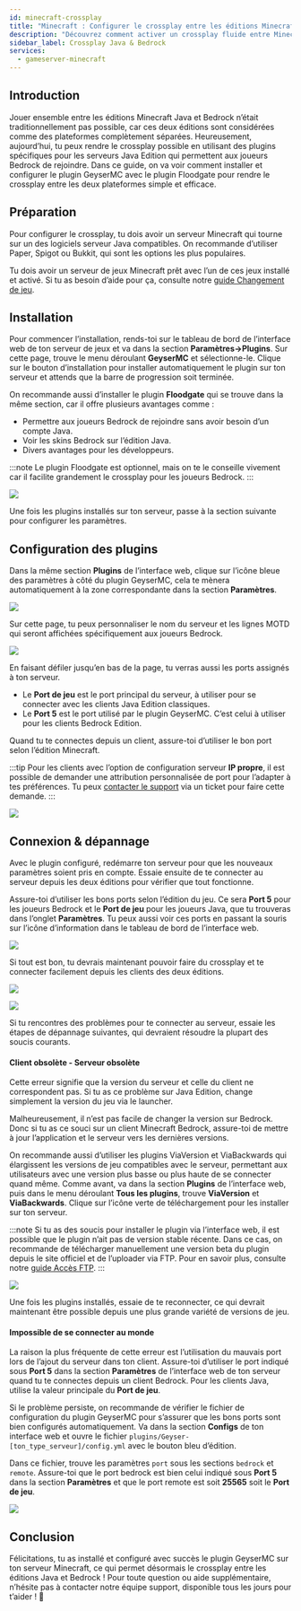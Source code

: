 ```yaml
---
id: minecraft-crossplay
title: "Minecraft : Configurer le crossplay entre les éditions Minecraft Java & Bedrock"
description: "Découvrez comment activer un crossplay fluide entre Minecraft Java et Bedrock grâce aux plugins GeyserMC et Floodgate pour une expérience multijoueur améliorée → En savoir plus maintenant"
sidebar_label: Crossplay Java & Bedrock
services:
  - gameserver-minecraft
---
```


## Introduction

Jouer ensemble entre les éditions Minecraft Java et Bedrock n’était traditionnellement pas possible, car ces deux éditions sont considérées comme des plateformes complètement séparées. Heureusement, aujourd’hui, tu peux rendre le crossplay possible en utilisant des plugins spécifiques pour les serveurs Java Edition qui permettent aux joueurs Bedrock de rejoindre. Dans ce guide, on va voir comment installer et configurer le plugin GeyserMC avec le plugin Floodgate pour rendre le crossplay entre les deux plateformes simple et efficace.

## Préparation

Pour configurer le crossplay, tu dois avoir un serveur Minecraft qui tourne sur un des logiciels serveur Java compatibles. On recommande d’utiliser Paper, Spigot ou Bukkit, qui sont les options les plus populaires.

Tu dois avoir un serveur de jeux Minecraft prêt avec l’un de ces jeux installé et activé. Si tu as besoin d’aide pour ça, consulte notre [guide Changement de jeu](gameserver-gameswitch.md).

## Installation

Pour commencer l’installation, rends-toi sur le tableau de bord de l’interface web de ton serveur de jeux et va dans la section **Paramètres->Plugins**. Sur cette page, trouve le menu déroulant **GeyserMC** et sélectionne-le. Clique sur le bouton d’installation pour installer automatiquement le plugin sur ton serveur et attends que la barre de progression soit terminée.

On recommande aussi d’installer le plugin **Floodgate** qui se trouve dans la même section, car il offre plusieurs avantages comme :
- Permettre aux joueurs Bedrock de rejoindre sans avoir besoin d’un compte Java.
- Voir les skins Bedrock sur l’édition Java.
- Divers avantages pour les développeurs.

:::note
Le plugin Floodgate est optionnel, mais on te le conseille vivement car il facilite grandement le crossplay pour les joueurs Bedrock.
:::

![](https://screensaver01.zap-hosting.com/index.php/s/cagcHmzwR2yBZSo/preview)

Une fois les plugins installés sur ton serveur, passe à la section suivante pour configurer les paramètres.

## Configuration des plugins

Dans la même section **Plugins** de l’interface web, clique sur l’icône bleue des paramètres à côté du plugin GeyserMC, cela te mènera automatiquement à la zone correspondante dans la section **Paramètres**.

![](https://screensaver01.zap-hosting.com/index.php/s/RAZKNSdePa5wBs4/preview)

Sur cette page, tu peux personnaliser le nom du serveur et les lignes MOTD qui seront affichées spécifiquement aux joueurs Bedrock.

![](https://screensaver01.zap-hosting.com/index.php/s/kBzxQkmNgdsWgZb/preview)

En faisant défiler jusqu’en bas de la page, tu verras aussi les ports assignés à ton serveur.

- Le **Port de jeu** est le port principal du serveur, à utiliser pour se connecter avec les clients Java Edition classiques.
- Le **Port 5** est le port utilisé par le plugin GeyserMC. C’est celui à utiliser pour les clients Bedrock Edition.

Quand tu te connectes depuis un client, assure-toi d’utiliser le bon port selon l’édition Minecraft.

:::tip
Pour les clients avec l’option de configuration serveur **IP propre**, il est possible de demander une attribution personnalisée de port pour l’adapter à tes préférences. Tu peux [contacter le support](https://zap-hosting.com/en/customer/support/) via un ticket pour faire cette demande.
:::

![](https://screensaver01.zap-hosting.com/index.php/s/joA62kWeJ5crCmY/preview)

## Connexion & dépannage

Avec le plugin configuré, redémarre ton serveur pour que les nouveaux paramètres soient pris en compte. Essaie ensuite de te connecter au serveur depuis les deux éditions pour vérifier que tout fonctionne.

Assure-toi d’utiliser les bons ports selon l’édition du jeu. Ce sera **Port 5** pour les joueurs Bedrock et le **Port de jeu** pour les joueurs Java, que tu trouveras dans l’onglet **Paramètres**. Tu peux aussi voir ces ports en passant la souris sur l’icône d’information dans le tableau de bord de l’interface web.

![](https://screensaver01.zap-hosting.com/index.php/s/M42ZkamKHieRcEz/preview)

Si tout est bon, tu devrais maintenant pouvoir faire du crossplay et te connecter facilement depuis les clients des deux éditions.

![](https://screensaver01.zap-hosting.com/index.php/s/oMRWkaSs5KKbkzy/preview)

![](https://screensaver01.zap-hosting.com/index.php/s/xyMaENLFx4BCSPF/preview)

Si tu rencontres des problèmes pour te connecter au serveur, essaie les étapes de dépannage suivantes, qui devraient résoudre la plupart des soucis courants.

#### Client obsolète - Serveur obsolète

Cette erreur signifie que la version du serveur et celle du client ne correspondent pas. Si tu as ce problème sur Java Edition, change simplement la version du jeu via le launcher.

Malheureusement, il n’est pas facile de changer la version sur Bedrock. Donc si tu as ce souci sur un client Minecraft Bedrock, assure-toi de mettre à jour l’application et le serveur vers les dernières versions.

On recommande aussi d’utiliser les plugins ViaVersion et ViaBackwards qui élargissent les versions de jeu compatibles avec le serveur, permettant aux utilisateurs avec une version plus basse ou plus haute de se connecter quand même. Comme avant, va dans la section **Plugins** de l’interface web, puis dans le menu déroulant **Tous les plugins**, trouve **ViaVersion** et **ViaBackwards**. Clique sur l’icône verte de téléchargement pour les installer sur ton serveur.

:::note
Si tu as des soucis pour installer le plugin via l’interface web, il est possible que le plugin n’ait pas de version stable récente. Dans ce cas, on recommande de télécharger manuellement une version beta du plugin depuis le site officiel et de l’uploader via FTP. Pour en savoir plus, consulte notre [guide Accès FTP](gameserver-ftpaccess.md).
:::

![](https://screensaver01.zap-hosting.com/index.php/s/QCcndf6TGMsrw7x/preview)

Une fois les plugins installés, essaie de te reconnecter, ce qui devrait maintenant être possible depuis une plus grande variété de versions de jeu.

#### Impossible de se connecter au monde

La raison la plus fréquente de cette erreur est l’utilisation du mauvais port lors de l’ajout du serveur dans ton client. Assure-toi d’utiliser le port indiqué sous **Port 5** dans la section **Paramètres** de l’interface web de ton serveur quand tu te connectes depuis un client Bedrock. Pour les clients Java, utilise la valeur principale du **Port de jeu**.

Si le problème persiste, on recommande de vérifier le fichier de configuration du plugin GeyserMC pour s’assurer que les bons ports sont bien configurés automatiquement. Va dans la section **Configs** de ton interface web et ouvre le fichier `plugins/Geyser-[ton_type_serveur]/config.yml` avec le bouton bleu d’édition.

Dans ce fichier, trouve les paramètres `port` sous les sections `bedrock` et `remote`. Assure-toi que le port bedrock est bien celui indiqué sous **Port 5** dans la section **Paramètres** et que le port remote est soit **25565** soit le **Port de jeu**.

![](https://screensaver01.zap-hosting.com/index.php/s/AcZ5JAasBcKQpCm/preview)

## Conclusion

Félicitations, tu as installé et configuré avec succès le plugin GeyserMC sur ton serveur Minecraft, ce qui permet désormais le crossplay entre les éditions Java et Bedrock ! Pour toute question ou aide supplémentaire, n’hésite pas à contacter notre équipe support, disponible tous les jours pour t’aider ! 🙂
